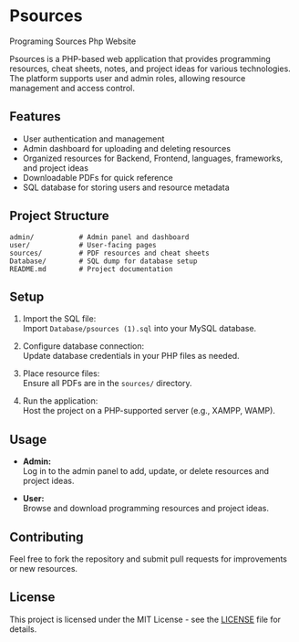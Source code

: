 # Psources
Programing Sources Php Website

Psources is a PHP-based web application that provides programming resources, cheat sheets, notes, and project ideas for various technologies. The platform supports user and admin roles, allowing resource management and access control.

## Features

- User authentication and management
- Admin dashboard for uploading and deleting resources
- Organized resources for Backend, Frontend, languages, frameworks, and project ideas
- Downloadable PDFs for quick reference
- SQL database for storing users and resource metadata

## Project Structure

```
admin/           # Admin panel and dashboard
user/            # User-facing pages
sources/         # PDF resources and cheat sheets
Database/        # SQL dump for database setup
README.md        # Project documentation
```

## Setup

1. Import the SQL file:  
   Import `Database/psources (1).sql` into your MySQL database.

2. Configure database connection:  
   Update database credentials in your PHP files as needed.

3. Place resource files:  
   Ensure all PDFs are in the `sources/` directory.

4. Run the application:  
   Host the project on a PHP-supported server (e.g., XAMPP, WAMP).

## Usage

- **Admin:**  
  Log in to the admin panel to add, update, or delete resources and project ideas.

- **User:**  
  Browse and download programming resources and project ideas.

## Contributing

Feel free to fork the repository and submit pull requests for improvements or new resources.

## License

This project is licensed under the MIT License - see the [LICENSE](LICENSE) file for details.
